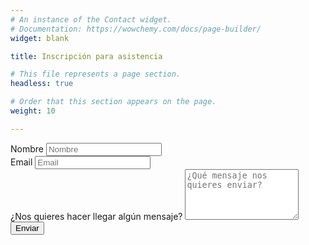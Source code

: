 ```yaml
---
# An instance of the Contact widget.
# Documentation: https://wowchemy.com/docs/page-builder/
widget: blank

title: Inscripción para asistencia

# This file represents a page section.
headless: true

# Order that this section appears on the page.
weight: 10

---
```


<form name="izenematea-es" action="/es/thankyou/" method="post" netlify>
  <div class="form-group form-inline">
    <label class="sr-only" for="inputName">Nombre</label>
    <input type="text" name="name" class="form-control w-100" id="inputName" placeholder="Nombre" required="">
  </div>
  <div class="form-group form-inline">
    <label class="sr-only" for="inputEmail">Email</label>
    <input type="email" name="email" class="form-control w-100" id="inputEmail" placeholder="Email" required="">
  </div>
  <div class="form-group">
    <label class="sr-only" for="inputMessage">¿Nos quieres hacer llegar algún mensaje?</label>
    <textarea name="message" class="form-control" id="inputMessage" rows="5" placeholder="¿Qué mensaje nos quieres enviar?"></textarea>
  </div>
  <button type="submit" class="btn btn-outline-primary px-3 py-2">Enviar</button>
</form>
